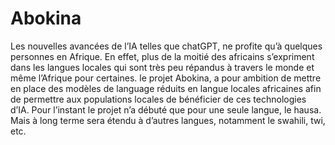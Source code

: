 # Abokina
Les nouvelles avancées de l’IA telles que chatGPT, ne profite qu’à quelques personnes en Afrique. En effet, plus de la moitié des africains s’expriment dans les langues locales qui sont très peu répandus à travers le monde et même l’Afrique pour certaines. le projet Abokina, a pour ambition de mettre en place des modèles de language réduits en langue locales africaines afin de permettre aux populations locales de bénéficier de ces technologies d’IA. Pour l’instant le projet n’a débuté que pour une seule langue, le hausa. Mais à long terme sera étendu à d’autres langues, notamment le swahili, twi, etc.